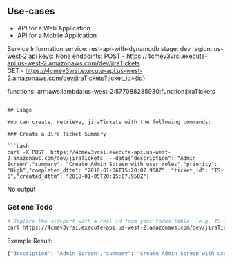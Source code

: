 <!--
title: AWS REST API with DynamoDB store example in Python
description: This projects allows a user to do a get and post on important fields from jira tickets
layout: Doc
-->

## Use-cases

- API for a Web Application
- API for a Mobile Application



Service Information
service: rest-api-with-dynamodb
stage: dev
region: us-west-2
api keys:
  None
endpoints:
  POST - https://4cmev3vrsi.execute-api.us-west-2.amazonaws.com/dev/jiraTickets  
  GET - https://4cmev3vrsi.execute-api.us-west-2.amazonaws.com/dev/jiraTickets?ticket_id={id}  
  
functions:
  arn:aws:lambda:us-west-2:577088235930:function:jiraTickets
```

## Usage

You can create, retrieve, jiraTickets with the following commands:

### Create a Jira Ticket Summary

```bash
curl -X POST  https://4cmev3vrsi.execute-api.us-west-2.amazonaws.com/dev/jiraTickets  --data{"description": "Admin Screen","summary": "Create Admin Screen with user roles","priority": "High","completed_dttm": "2018-01-06T15:20:07.958Z", "ticket_id": "TS-6","created_dttm": "2018-01-05T20:15:07.958Z"}'
```

No output


### Get one Todo

```bash
# Replace the <id>part with a real id from your todos table  (e.g. TS-1)
curl https://4cmev3vrsi.execute-api.us-west-2.amazonaws.com/dev/jiraTickets?ticket_id={id}
```

Example Result:
```bash
{"description": "Admin Screen","summary": "Create Admin Screen with user roles","priority": "High","completed_dttm": "2018-01-06T15:20:07.958Z", "ticket_id": "TS-1","created_dttm": "2018-01-05T20:15:07.958Z"}'%
```

